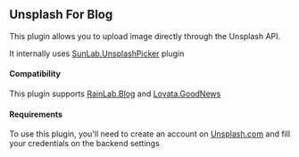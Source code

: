 ## Unsplash For Blog
This plugin allows you to upload image directly through the Unsplash API.

It internally uses [SunLab.UnsplashPicker](https://octobercms.com/plugin/sunlab-unsplashpicker) plugin

#### Compatibility
This plugin supports [RainLab.Blog](https://octobercms.com/plugin/rainlab-blog) and [Lovata.GoodNews](https://octobercms.com/plugin/lovata-goodnews)

#### Requirements
To use this plugin, you'll need to create an account on [Unsplash.com](https://unsplash.com/)
and fill your credentials on the backend settings

